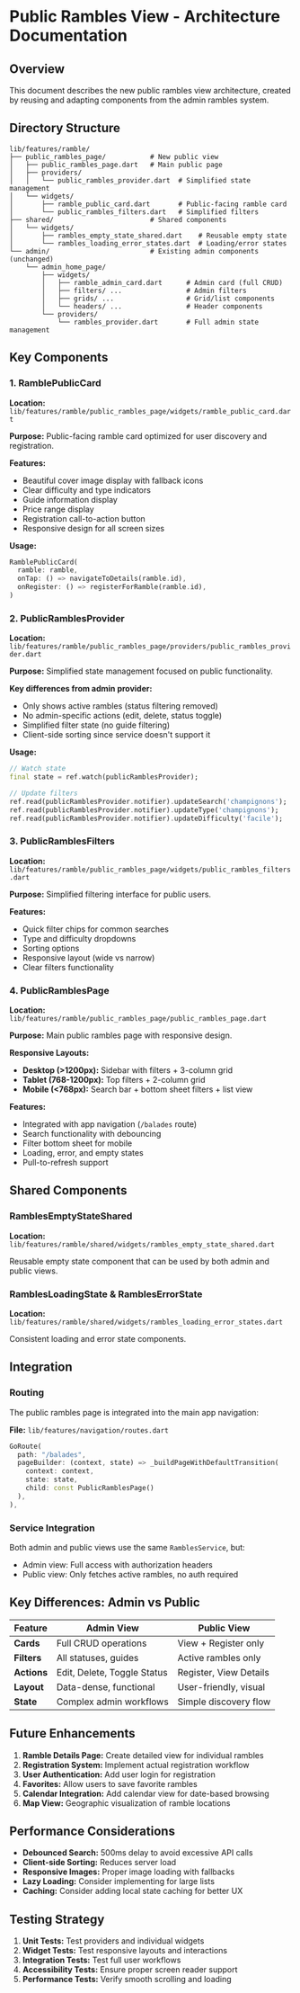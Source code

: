 # Public Rambles View - Architecture Documentation

## Overview

This document describes the new public rambles view architecture, created by reusing and adapting components from the admin rambles system.

## Directory Structure

```
lib/features/ramble/
├── public_rambles_page/           # New public view
│   ├── public_rambles_page.dart   # Main public page
│   ├── providers/
│   │   └── public_rambles_provider.dart  # Simplified state management
│   └── widgets/
│       ├── ramble_public_card.dart       # Public-facing ramble card
│       └── public_rambles_filters.dart   # Simplified filters
├── shared/                        # Shared components
│   └── widgets/
│       ├── rambles_empty_state_shared.dart    # Reusable empty state
│       └── rambles_loading_error_states.dart  # Loading/error states
└── admin/                         # Existing admin components (unchanged)
    └── admin_home_page/
        ├── widgets/
        │   ├── ramble_admin_card.dart      # Admin card (full CRUD)
        │   ├── filters/ ...                # Admin filters
        │   ├── grids/ ...                  # Grid/list components
        │   └── headers/ ...                # Header components
        └── providers/
            └── rambles_provider.dart       # Full admin state management
```

## Key Components

### 1. RamblePublicCard

**Location:** `lib/features/ramble/public_rambles_page/widgets/ramble_public_card.dart`

**Purpose:** Public-facing ramble card optimized for user discovery and registration.

**Features:**

- Beautiful cover image display with fallback icons
- Clear difficulty and type indicators
- Guide information display
- Price range display
- Registration call-to-action button
- Responsive design for all screen sizes

**Usage:**

```dart
RamblePublicCard(
  ramble: ramble,
  onTap: () => navigateToDetails(ramble.id),
  onRegister: () => registerForRamble(ramble.id),
)
```

### 2. PublicRamblesProvider

**Location:** `lib/features/ramble/public_rambles_page/providers/public_rambles_provider.dart`

**Purpose:** Simplified state management focused on public functionality.

**Key differences from admin provider:**

- Only shows active rambles (status filtering removed)
- No admin-specific actions (edit, delete, status toggle)
- Simplified filter state (no guide filtering)
- Client-side sorting since service doesn't support it

**Usage:**

```dart
// Watch state
final state = ref.watch(publicRamblesProvider);

// Update filters
ref.read(publicRamblesProvider.notifier).updateSearch('champignons');
ref.read(publicRamblesProvider.notifier).updateType('champignons');
ref.read(publicRamblesProvider.notifier).updateDifficulty('facile');
```

### 3. PublicRamblesFilters

**Location:** `lib/features/ramble/public_rambles_page/widgets/public_rambles_filters.dart`

**Purpose:** Simplified filtering interface for public users.

**Features:**

- Quick filter chips for common searches
- Type and difficulty dropdowns
- Sorting options
- Responsive layout (wide vs narrow)
- Clear filters functionality

### 4. PublicRamblesPage

**Location:** `lib/features/ramble/public_rambles_page/public_rambles_page.dart`

**Purpose:** Main public rambles page with responsive design.

**Responsive Layouts:**

- **Desktop (>1200px):** Sidebar with filters + 3-column grid
- **Tablet (768-1200px):** Top filters + 2-column grid
- **Mobile (<768px):** Search bar + bottom sheet filters + list view

**Features:**

- Integrated with app navigation (`/balades` route)
- Search functionality with debouncing
- Filter bottom sheet for mobile
- Loading, error, and empty states
- Pull-to-refresh support

## Shared Components

### RamblesEmptyStateShared

**Location:** `lib/features/ramble/shared/widgets/rambles_empty_state_shared.dart`

Reusable empty state component that can be used by both admin and public views.

### RamblesLoadingState & RamblesErrorState

**Location:** `lib/features/ramble/shared/widgets/rambles_loading_error_states.dart`

Consistent loading and error state components.

## Integration

### Routing

The public rambles page is integrated into the main app navigation:

**File:** `lib/features/navigation/routes.dart`

```dart
GoRoute(
  path: "/balades",
  pageBuilder: (context, state) => _buildPageWithDefaultTransition(
    context: context,
    state: state,
    child: const PublicRamblesPage()
  ),
),
```

### Service Integration

Both admin and public views use the same `RamblesService`, but:

- Admin view: Full access with authorization headers
- Public view: Only fetches active rambles, no auth required

## Key Differences: Admin vs Public

| Feature     | Admin View                  | Public View            |
| ----------- | --------------------------- | ---------------------- |
| **Cards**   | Full CRUD operations        | View + Register only   |
| **Filters** | All statuses, guides        | Active rambles only    |
| **Actions** | Edit, Delete, Toggle Status | Register, View Details |
| **Layout**  | Data-dense, functional      | User-friendly, visual  |
| **State**   | Complex admin workflows     | Simple discovery flow  |

## Future Enhancements

1. **Ramble Details Page:** Create detailed view for individual rambles
2. **Registration System:** Implement actual registration workflow
3. **User Authentication:** Add user login for registration
4. **Favorites:** Allow users to save favorite rambles
5. **Calendar Integration:** Add calendar view for date-based browsing
6. **Map View:** Geographic visualization of ramble locations

## Performance Considerations

- **Debounced Search:** 500ms delay to avoid excessive API calls
- **Client-side Sorting:** Reduces server load
- **Responsive Images:** Proper image loading with fallbacks
- **Lazy Loading:** Consider implementing for large lists
- **Caching:** Consider adding local state caching for better UX

## Testing Strategy

1. **Unit Tests:** Test providers and individual widgets
2. **Widget Tests:** Test responsive layouts and interactions
3. **Integration Tests:** Test full user workflows
4. **Accessibility Tests:** Ensure proper screen reader support
5. **Performance Tests:** Verify smooth scrolling and loading
